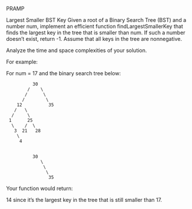 PRAMP

Largest Smaller BST Key
Given a root of a Binary Search Tree (BST) and a number num, implement an efficient function findLargestSmallerKey that finds the largest key in the tree that is smaller than num. If such a number doesn’t exist, return -1. Assume that all keys in the tree are nonnegative.

Analyze the time and space complexities of your solution.

For example:

For num = 17 and the binary search tree below:

              30
            /    \
           /      \
          /        \
        12          35
       /   \
      /     \
     1      25
      \    /  \
       3  21   28
        \
         4


              30
                 \
                  \
                   \
                    35

Your function would return:

14 since it’s the largest key in the tree that is still smaller than 17.
